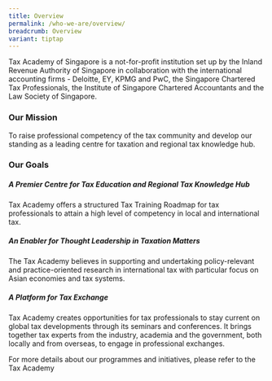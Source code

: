 ```yaml
---
title: Overview
permalink: /who-we-are/overview/
breadcrumb: Overview
variant: tiptap
---
```

<p>Tax Academy of Singapore is a not-for-profit institution set up by the
Inland Revenue Authority of Singapore in collaboration with the international
accounting firms - Deloitte, EY, KPMG and PwC, the Singapore Chartered
Tax Professionals, the Institute of Singapore Chartered Accountants and
the Law Society of Singapore.</p>
<h3><strong>Our Mission</strong></h3>
<p>To raise professional competency of the tax community and develop our
standing as a leading centre for taxation and regional tax knowledge hub.</p>
<h3><strong>Our Goals</strong></h3>
<h5><strong>A Premier Centre for Tax Education and Regional Tax Knowledge Hub</strong></h5>
<p>Tax Academy offers a structured Tax Training Roadmap for tax professionals
to attain a high level of competency in local and international tax.</p>
<h5><strong>An Enabler for Thought Leadership in Taxation Matters</strong></h5>
<p>The Tax Academy believes in supporting and undertaking policy-relevant
and practice-oriented research in international tax with particular focus
on Asian economies and tax systems.</p>
<h5><strong>A Platform for Tax Exchange</strong></h5>
<p>Tax Academy creates opportunities for tax professionals to stay current
on global tax developments through its seminars and conferences. It brings
together tax experts from the industry, academia and the government, both
locally and from overseas, to engage in professional exchanges.</p>
<p></p>
<p>For more details about our programmes and initiatives, please refer to
the Tax Academy</p>